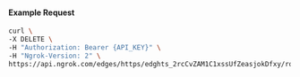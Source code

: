 <!-- Code generated for API Clients. DO NOT EDIT. -->

#### Example Request

```bash
curl \
-X DELETE \
-H "Authorization: Bearer {API_KEY}" \
-H "Ngrok-Version: 2" \
https://api.ngrok.com/edges/https/edghts_2rcCvZAM1C1xssUfZeasjokDfxy/routes/edghtsrt_2rcCvatvnSajk5FQ5PQJOrKLmvY/websocket_tcp_converter
```
